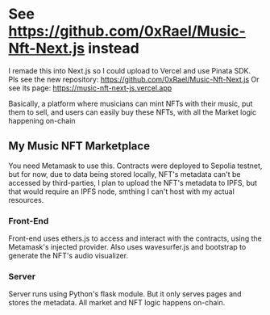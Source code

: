 # See https://github.com/0xRael/Music-Nft-Next.js instead
I remade this into Next.js so I could upload to Vercel and use Pinata SDK.
Pls see the new repository: https://github.com/0xRael/Music-Nft-Next.js
Or see its page: https://music-nft-next-js.vercel.app

Basically, a platform where musicians can mint NFTs with their music, put them to sell, and users can easily buy these NFTs, with all the Market logic happening on-chain

## My Music NFT Marketplace

You need Metamask to use this.
Contracts were deployed to Sepolia testnet, but for now, due to data being stored locally, NFT's metadata can't be accessed by third-parties, I plan to upload the NFT's metadata to IPFS, but that would require an IPFS node, smthing I can't host with my actual resources.

### Front-End

Front-end uses ethers.js to access and interact with the contracts, using the Metamask's injected provider.
Also uses wavesurfer.js and bootstrap to generate the NFT's audio visualizer.

### Server
Server runs using Python's flask module. But it only serves pages and stores the metadata. All market and NFT logic happens on-chain.
